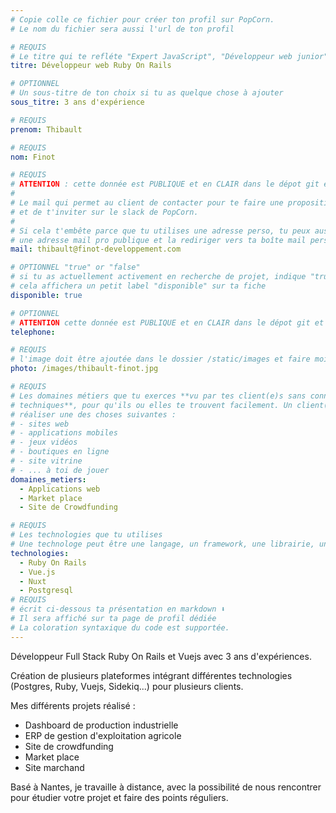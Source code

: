 ```yaml
---
# Copie colle ce fichier pour créer ton profil sur PopCorn.
# Le nom du fichier sera aussi l'url de ton profil

# REQUIS
# Le titre qui te refléte "Expert JavaScript", "Développeur web junior"
titre: Développeur web Ruby On Rails

# OPTIONNEL
# Un sous-titre de ton choix si tu as quelque chose à ajouter
sous_titre: 3 ans d'expérience

# REQUIS
prenom: Thibault

# REQUIS
nom: Finot

# REQUIS
# ATTENTION : cette donnée est PUBLIQUE et en CLAIR dans le dépot git et sur le site
#
# Le mail qui permet au client de contacter pour te faire une proposition de projet
# et de t'inviter sur le slack de PopCorn.
#
# Si cela t'embête parce que tu utilises une adresse perso, tu peux aussi te créer
# une adresse mail pro publique et la rediriger vers ta boîte mail perso
mail: thibault@finot-developpement.com

# OPTIONNEL "true" or "false"
# si tu as actuellement activement en recherche de projet, indique "true" ici,
# cela affichera un petit label "disponible" sur ta fiche
disponible: true

# OPTIONNEL
# ATTENTION cette donnée est PUBLIQUE et en CLAIR dans le dépot git et sur le site
telephone:

# REQUIS
# l'image doit être ajoutée dans le dossier /static/images et faire moins de 100ko ! Sa hauteur affichée sur le site sera de 300px, elle s'adaptera comme elle peut au responsive avec du css.
photo: /images/thibault-finot.jpg

# REQUIS
# Les domaines métiers que tu exerces **vu par tes client(e)s sans connaissances
# techniques**, pour qu'ils ou elles te trouvent facilement. Un client(e) veut par exemple
# réaliser une des choses suivantes :
# - sites web
# - applications mobiles
# - jeux vidéos
# - boutiques en ligne
# - site vitrine
# - ... à toi de jouer
domaines_metiers:
  - Applications web
  - Market place
  - Site de Crowdfunding

# REQUIS
# Les technologies que tu utilises
# Une technologe peut être une langage, un framework, une librairie, un CMS ...
technologies:
  - Ruby On Rails
  - Vue.js
  - Nuxt
  - Postgresql
# REQUIS
# écrit ci-dessous ta présentation en markdown ⬇️
# Il sera affiché sur ta page de profil dédiée
# La coloration syntaxique du code est supportée.
---
```

Développeur Full Stack Ruby On Rails et Vuejs avec 3 ans d'expériences.

Création de plusieurs plateformes intégrant différentes technologies (Postgres, Ruby, Vuejs, Sidekiq...) pour plusieurs clients.

Mes différents projets réalisé :
- Dashboard de production industrielle
- ERP de gestion d'exploitation agricole
- Site de crowdfunding
- Market place
- Site marchand

Basé à Nantes, je travaille à distance, avec la possibilité de nous rencontrer pour étudier votre projet et faire des points réguliers.
